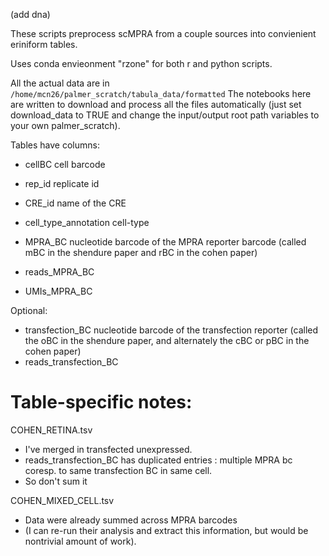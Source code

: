 (add dna)

These scripts preprocess scMPRA from a couple sources into convienient eriniform tables. 

Uses conda envieonment "rzone" for both r and python scripts. 

All the actual data are in `/home/mcn26/palmer_scratch/tabula_data/formatted`
The notebooks here are written to download and process all the files automatically (just set download_data to TRUE and change the input/output root path variables to your own palmer_scratch). 

Tables have columns:
- cellBC <str> cell barcode
- rep_id <str> replicate id
- CRE_id <str> name of the CRE
- cell_type_annotation <str> cell-type

- MPRA_BC <string> nucleotide barcode of the MPRA reporter barcode (called mBC in the shendure paper and rBC in the cohen paper)
- reads_MPRA_BC <int>
- UMIs_MPRA_BC <int>

Optional:

- transfection_BC <str> nucleotide barcode of the transfection reporter (called the oBC in the shendure paper, and alternately the cBC or pBC in the cohen paper)
- reads_transfection_BC <int>


# Table-specific notes:

COHEN_RETINA.tsv
- I've merged in transfected unexpressed.
- reads_transfection_BC has duplicated entries : multiple MPRA bc coresp. to same transfection BC in same cell.
- So don't sum it

COHEN_MIXED_CELL.tsv
- Data were already summed across MPRA barcodes
- (I can re-run their analysis and extract this information, but would be nontrivial amount of work).